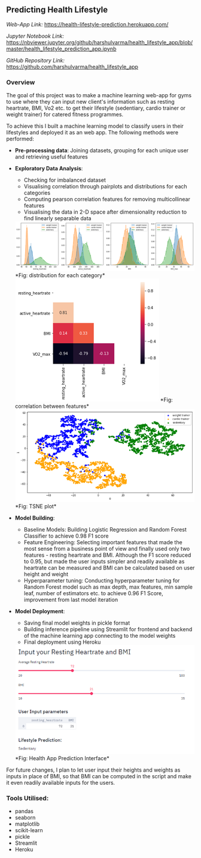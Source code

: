 ## Predicting Health Lifestyle

*Web-App Link:* <https://health-lifestyle-prediction.herokuapp.com/>

*Jupyter Notebook Link:* <https://nbviewer.jupyter.org/github/harshulvarma/health_lifestyle_app/blob/master/health_lifestyle_prediction_app.ipynb>

*GitHub Repository Link:* <https://github.com/harshulvarma/health_lifestyle_app>


### Overview

The goal of this project was to make a machine learning web-app for gyms to use where they can input new client's information such as resting heartrate, BMI, Vo2 etc. to get their lifestyle (sedentiary, cardio trainer or weight trainer) for catered fitness programmes.

To achieve this I built a machine learning model to classify users in their lifestyles and deployed it as an web app. The following methods were performed:
- **Pre-processing data**: Joining datasets, grouping for each unique user and retrieving useful features
- **Exploratory Data Analysis**:
  - Checking for imbalanced dataset
  - Visualising correlation through pairplots and distributions for each categories
  - Computing pearson correlation features for removing multicollinear features
  - Visualising the data in 2-D space after dimensionality reduction to find linearly separable data
  
  <img src="health2.png?raw=true"/>
  *Fig: distribution for each category*
  <img src="health4.png?raw=true"/>
  *Fig: correlation between features* 
  <img src="health3.png?raw=true"/>
  *Fig: TSNE plot*
  
- **Model Building**:
  - Baseline Models: Building Logistic Regression and Random Forest Classifier to achieve 0.98 F1 score
  - Feature Engineering: Selecting important features that made the most sense from a business point of view and finally used only two features - resting heartrate and BMI. Although the F1 score reduced to 0.95, but made the user inputs simpler and readily available as heartrate can be measured and BMI can be calculated based on user height and weight
  - Hyperparameter tuning: Conducting hyperparameter tuning for Random Forest model such as max depth, max features, min sample leaf, number of estimators etc. to achieve 0.96 F1 Score, improvement from last model iteration
  
- **Model Deployment**:
  - Saving final model weights in pickle format
  - Building inference pipeline using Streamlit for frontend and backend of the machine learning app connecting to the model weights
  - Final deployment using Heroku
  
  <img src="health.png?raw=true"/>
  *Fig: Health App Prediction Interface*
  
For future changes, I plan to let user input their heights and weights as inputs in place of BMI, so that BMI can be computed in the script and make it even readily available inputs for the users.

### Tools Utilised:
- pandas
- seaborn
- matplotlib
- scikit-learn
- pickle
- Streamlit
- Heroku
